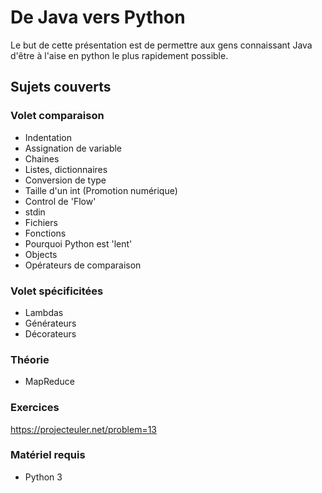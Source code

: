 # De Java vers Python

Le but de cette présentation est de permettre aux gens connaissant Java d'être à l'aise en python le plus rapidement possible.

## Sujets couverts

### Volet comparaison 

- Indentation
- Assignation de variable
- Chaines
- Listes, dictionnaires
- Conversion de type
- Taille d'un int (Promotion numérique)
- Control de 'Flow'
- stdin
- Fichiers
- Fonctions
- Pourquoi Python est 'lent'
- Objects
- Opérateurs de comparaison



### Volet spécificitées

- Lambdas
- Générateurs
- Décorateurs

### Théorie

- MapReduce


### Exercices

https://projecteuler.net/problem=13


### Matériel requis

- Python 3
